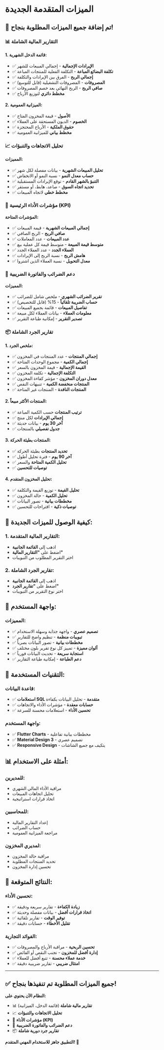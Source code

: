 # الميزات المتقدمة الجديدة

## 🎉 **تم إضافة جميع الميزات المطلوبة بنجاح!**

### 📊 **التقارير المالية الشاملة**

#### **1. قائمة الدخل الشهرية:**
- ✅ **الإيرادات الإجمالية** - إجمالي المبيعات للشهر
- ✅ **تكلفة البضائع المباعة** - التكلفة الفعلية للمنتجات المباعة
- ✅ **إجمالي الربح** - الفرق بين الإيرادات والتكلفة
- ✅ **المصروفات** - المصروفات التشغيلية (قابل للتوسع)
- ✅ **صافي الربح** - الربح النهائي بعد خصم المصروفات
- ✅ **مخطط دائري** لتوزيع الأرباح

#### **2. الميزانية العمومية:**
- ✅ **الأصول** - قيمة المخزون المتاح
- ✅ **الخصوم** - الديون المستحقة على العملاء
- ✅ **حقوق الملكية** - الأرباح المحتجزة
- ✅ **مخطط بياني** للميزانية العمومية

### 📈 **تحليل الاتجاهات والتنبؤات**

#### **المميزات:**
- ✅ **تحليل المبيعات الشهرية** - بيانات مفصلة لكل شهر
- ✅ **حساب معدل النمو** - نسبة النمو أو الانخفاض
- ✅ **التنبؤ بالشهر القادم** - توقع الإيرادات المستقبلية
- ✅ **تحديد اتجاه السوق** - صاعد، هابط، أو مستقر
- ✅ **مخطط خطي** لاتجاه المبيعات

### 🎯 **مؤشرات الأداء الرئيسية (KPI)**

#### **المؤشرات المتاحة:**
- ✅ **إجمالي المبيعات الشهرية** - قيمة المبيعات
- ✅ **صافي الربح** - الربح الصافي
- ✅ **عدد المبيعات** - عدد المعاملات
- ✅ **متوسط قيمة المبيعة** - متوسط قيمة كل عملية بيع
- ✅ **العملاء الجدد** - عدد العملاء الجدد
- ✅ **هامش الربح** - نسبة الربح إلى الإيرادات
- ✅ **معدل التحويل** - نسبة العملاء الذين اشتروا

### 🧾 **دعم الضرائب والفاتورة الضريبية**

#### **المميزات:**
- ✅ **تقرير الضرائب الشهري** - ملخص شامل للضرائب
- ✅ **حساب الضريبة تلقائياً** - 15% (قابل للتخصيص)
- ✅ **تفاصيل المبيعات** - قائمة بجميع المبيعات
- ✅ **معلومات العملاء** - بيانات العملاء لكل مبيعة
- ✅ **تصدير التقرير** - إمكانية طباعة التقرير

### 📦 **تقارير الجرد الشاملة**

#### **1. ملخص الجرد:**
- ✅ **إجمالي المنتجات** - عدد المنتجات في المخزون
- ✅ **إجمالي الكمية** - مجموع الوحدات المتاحة
- ✅ **القيمة الإجمالية** - قيمة المخزون بالسعر
- ✅ **التكلفة الإجمالية** - تكلفة المخزون
- ✅ **معدل دوران المخزون** - مؤشر كفاءة المخزون
- ✅ **المنتجات منخفضة الكمية** - تنبيهات النقص
- ✅ **المنتجات النافدة** - المنتجات غير المتاحة

#### **2. المنتجات الأكثر مبيعاً:**
- ✅ **ترتيب المنتجات** حسب الكمية المباعة
- ✅ **إجمالي الإيرادات** لكل منتج
- ✅ **آخر 30 يوم** - بيانات حديثة
- ✅ **جدول تفصيلي** بالمنتجات

#### **3. المنتجات بطيئة الحركة:**
- ✅ **تحديد المنتجات** بطيئة الحركة
- ✅ **آخر 90 يوم** - فترة تحليل أطول
- ✅ **تحليل الكمية المتاحة** والسعر
- ✅ **توصيات للتحسين**

#### **4. تحليل المخزون المتقدم:**
- ✅ **تحليل القيمة** - توزيع القيمة والتكلفة
- ✅ **تحليل الكمية** - حالة المخزون
- ✅ **مخططات بيانية** - تصور البيانات
- ✅ **توصيات ذكية** - اقتراحات للتحسين

## 🚀 **كيفية الوصول للميزات الجديدة:**

### **1. التقارير المالية المتقدمة:**
- اذهب إلى **القائمة الجانبية**
- اضغط على **"التقارير المالية"**
- اختر التقرير المطلوب من التبويبات

### **2. تقارير الجرد الشاملة:**
- اذهب إلى **القائمة الجانبية**
- اضغط على **"تقارير الجرد"**
- اختر نوع التقرير من التبويبات

## 📱 **واجهة المستخدم:**

### **المميزات:**
- ✅ **تصميم عصري** - واجهة جذابة وسهلة الاستخدام
- ✅ **تبويبات منظمة** - تنظيم واضح للتقارير
- ✅ **مخططات بيانية** - تصور البيانات بصرياً
- ✅ **ألوان مميزة** - تمييز كل نوع تقرير بلون مختلف
- ✅ **استجابة سريعة** - تحديث البيانات فورياً
- ✅ **دعم الطباعة** - إمكانية طباعة التقارير

## 🔧 **التقنيات المستخدمة:**

### **قاعدة البيانات:**
- ✅ **استعلامات SQL متقدمة** - تحليل البيانات بكفاءة
- ✅ **حسابات معقدة** - مؤشرات الأداء والاتجاهات
- ✅ **تحسين الأداء** - استعلامات محسنة للسرعة

### **واجهة المستخدم:**
- ✅ **Flutter Charts** - مخططات بيانية تفاعلية
- ✅ **Material Design 3** - تصميم عصري
- ✅ **Responsive Design** - يتكيف مع جميع الشاشات

## 📊 **أمثلة على الاستخدام:**

### **للمديرين:**
- مراقبة الأداء المالي الشهري
- تحليل اتجاهات المبيعات
- اتخاذ قرارات استراتيجية

### **للمحاسبين:**
- إعداد التقارير المالية
- حساب الضرائب
- مراجعة الميزانية العمومية

### **لمديري المخزون:**
- مراقبة حالة المخزون
- تحديد المنتجات المطلوبة
- تحسين إدارة المخزون

## 🎯 **النتائج المتوقعة:**

### **تحسين الأداء:**
- ✅ **زيادة الكفاءة** - تقارير سريعة ودقيقة
- ✅ **اتخاذ قرارات أفضل** - بيانات مفصلة وحديثة
- ✅ **توفير الوقت** - تقارير تلقائية
- ✅ **تقليل الأخطاء** - حسابات دقيقة

### **الفوائد التجارية:**
- ✅ **تحسين الربحية** - مراقبة الأرباح والمصروفات
- ✅ **إدارة أفضل للمخزون** - تجنب النقص أو الفائض
- ✅ **خدمة عملاء محسنة** - تتبع أفضل للعملاء
- ✅ **امتثال ضريبي** - تقارير ضريبية دقيقة

---

## ✅ **جميع الميزات المطلوبة تم تنفيذها بنجاح!**

**النظام الآن يحتوي على:**
- 📊 **تقارير مالية شاملة** (قائمة الدخل، الميزانية)
- 📈 **تحليل الاتجاهات والتنبؤات**
- 🎯 **مؤشرات الأداء (KPI)**
- 🧾 **دعم الضرائب والفاتورة الضريبية**
- 📦 **تقارير جرد دورية شاملة**

**التطبيق جاهز للاستخدام المهني المتقدم! 🚀**
